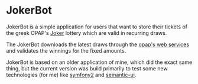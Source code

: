 # JokerBot
JokerBot is a simple application for users that want to store their tickets of
the greek OPAP's [Joker](www.opap.gr/en/web/guest/joker-draw-results)
lottery which are valid in recurring draws.

The JokerBot downloads the latest draws through the
[opap's web services](http://www.opap.gr/en/web/guest/web-services)
and validates the winnings for the fixed amounts.

JokerBot is based on an older application of mine, which did the exact same thing,
but the current version was build primarily to test some new technologies (for me)
like [symfony2](symfony.com) and [semantic-ui](semantic-ui.com).
